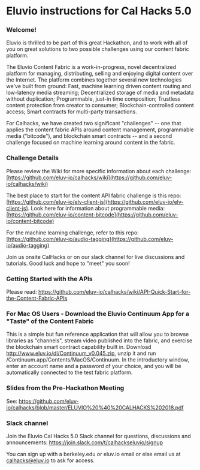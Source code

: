 # Eluvio instructions for Cal Hacks 5.0

### Welcome!

Eluvio is thrilled to be part of this great Hackathon, and to work with all of you on great solutions to two possible challenges using our content fabric platform. 

The Eluvio Content Fabric is a work-in-progress, novel decentralized platform for managing, distributing, selling and enjoying digital content over the Internet. The platform combines together several new technologies we've built from ground: Fast, machine learning driven content routing and low-latency media streaming; Decentralized storage of media and metadata without duplication; Programmable, just-in time composition; Trustless content protection from creator to consumer; Blockchain-controlled content access; Smart contracts for multi-party transactions.

For Calhacks, we have created two significant "challenges" -- one that applies the content fabric APIs around content management, programmable media ("bitcode"), and blockchain smart contracts -- and a second challenge focused on machine learning around content in the fabric.

###  Challenge Details

Please review the Wiki for more specific information about each challenge: [https://github.com/eluv-io/calhacks/wiki](https://github.com/eluv-io/calhacks/wiki)

The best place to start for the content API fabric challenge is this repo: [https://github.com/eluv-io/elv-client-js](https://github.com/eluv-io/elv-client-js).
Look here for information about programmable media: [https://github.com/eluv-io/content-bitcode](https://github.com/eluv-io/content-bitcode)

For the machine learning challenge, refer to this repo: [https://github.com/eluv-io/audio-tagging](https://github.com/eluv-io/audio-tagging)

Join us onsite CalHacks or on our slack channel for live discussions and tutorials. Good luck and hope to "meet" you soon!

### Getting Started with the APIs

Please read: https://github.com/eluv-io/calhacks/wiki/API-Quick-Start-for-the-Content-Fabric-APIs 

### For Mac OS Users - Download the Eluvio Continuum App for a "Taste" of the Content Fabric

This is a simple but fun reference application that will allow you to browse libraries as "channels", stream video published into the fabric, and exercise the blockchain smart contract capability built in.  Download http://www.eluv.io/dl/Continuum_v0.045.zip, unzip it and run /Continuum.app/Contents/MacOS/Continuum.  In the introductory window, enter an account name and a password of your choice, and you will be automatically connected to the test fabric platform.

### Slides from the Pre-Hackathon Meeting

See: https://github.com/eluv-io/calhacks/blob/master/ELUVIO%20%40%20CALHACKS%202018.pdf 

### Slack channel

Join the Eluvio Cal Hacks 5.0 Slack channel for questions, discussions and announcements:
https://join.slack.com/t/calhackseluvio/signup

You can sign up with a berkeley.edu or eluv.io email or else email us at calhacks@eluv.io to ask for access.


